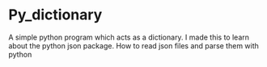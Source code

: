 # Py_dictionary
A simple python program which acts as a dictionary. 
I made this to learn about the python json package. 
How to read json files and parse them with python
